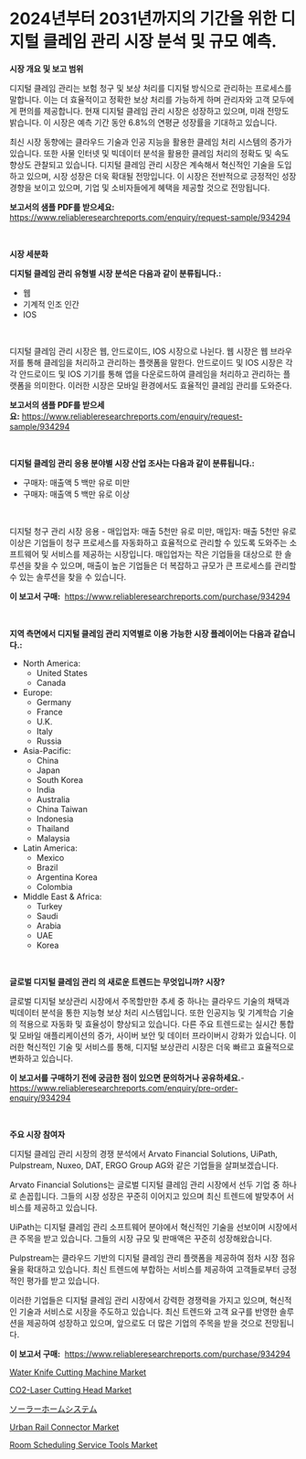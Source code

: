 <p><h1>2024년부터 2031년까지의 기간을 위한 디지털 클레임 관리 시장 분석 및 규모 예측.</h1></p><p><strong>시장 개요 및 보고 범위</strong></p>
<p><p>디지털 클레임 관리는 보험 청구 및 보상 처리를 디지털 방식으로 관리하는 프로세스를 말합니다. 이는 더 효율적이고 정확한 보상 처리를 가능하게 하며 관리자와 고객 모두에게 편의를 제공합니다. 현재 디지털 클레임 관리 시장은 성장하고 있으며, 미래 전망도 밝습니다. 이 시장은 예측 기간 동안 6.8%의 연평균 성장률을 기대하고 있습니다.</p><p>최신 시장 동향에는 클라우드 기술과 인공 지능을 활용한 클레임 처리 시스템의 증가가 있습니다. 또한 사물 인터넷 및 빅데이터 분석을 활용한 클레임 처리의 정확도 및 속도 향상도 관찰되고 있습니다. 디지털 클레임 관리 시장은 계속해서 혁신적인 기술을 도입하고 있으며, 시장 성장은 더욱 확대될 전망입니다. 이 시장은 전반적으로 긍정적인 성장 경향을 보이고 있으며, 기업 및 소비자들에게 혜택을 제공할 것으로 전망됩니다.</p></p>
<p><strong>보고서의 샘플 PDF를 받으세요:</strong> <a href="https://www.reliableresearchreports.com/enquiry/request-sample/934294">https://www.reliableresearchreports.com/enquiry/request-sample/934294</a></p>
<p>&nbsp;</p>
<p><strong>시장 세분화</strong></p>
<p><strong>디지털 클레임 관리 유형별 시장 분석은 다음과 같이 분류됩니다.:</strong></p>
<p><ul><li>웹</li><li>기계적 인조 인간</li><li>IOS</li></ul></p>
<p>&nbsp;</p>
<p><p>디지털 클레임 관리 시장은 웹, 안드로이드, IOS 시장으로 나뉜다. 웹 시장은 웹 브라우저를 통해 클레임을 처리하고 관리하는 플랫폼을 말한다. 안드로이드 및 IOS 시장은 각각 안드로이드 및 IOS 기기를 통해 앱을 다운로드하여 클레임을 처리하고 관리하는 플랫폼을 의미한다. 이러한 시장은 모바일 환경에서도 효율적인 클레임 관리를 도와준다.</p></p>
<p><strong>보고서의 샘플 PDF를 받으세요:</strong>&nbsp;<a href="https://www.reliableresearchreports.com/enquiry/request-sample/934294">https://www.reliableresearchreports.com/enquiry/request-sample/934294</a></p>
<p>&nbsp;</p>
<p><strong> 디지털 클레임 관리 응용 분야별 시장 산업 조사는 다음과 같이 분류됩니다.:</strong></p>
<p><ul><li>구매자: 매출액 5 백만 유로 미만</li><li>구매자: 매출액 5 백만 유로 이상</li></ul></p>
<p>&nbsp;</p>
<p><p>디지털 청구 관리 시장 응용 - 매입업자: 매출 5천만 유로 미만, 매입자: 매출 5천만 유로 이상은 기업들이 청구 프로세스를 자동화하고 효율적으로 관리할 수 있도록 도와주는 소프트웨어 및 서비스를 제공하는 시장입니다. 매입업자는 작은 기업들을 대상으로 한 솔루션을 찾을 수 있으며, 매출이 높은 기업들은 더 복잡하고 규모가 큰 프로세스를 관리할 수 있는 솔루션을 찾을 수 있습니다.</p></p>
<p><strong>이 보고서 구매:</strong>&nbsp; <a href="https://www.reliableresearchreports.com/purchase/934294">https://www.reliableresearchreports.com/purchase/934294</a></p>
<p>&nbsp;</p>
<p><strong>지역 측면에서 디지털 클레임 관리 지역별로 이용 가능한 시장 플레이어는 다음과 같습니다.:</strong></p>
<p><ul>
    <li>
        North America:
        <ul>
            <li>United States</li>
            <li>Canada</li>
        </ul>
    </li>
    <li>
        Europe:
        <ul>
            <li>Germany</li>
            <li>France</li>
            <li>U.K.</li>
            <li>Italy</li>
            <li>Russia</li>
        </ul>
    </li>
    <li>
        Asia-Pacific:
        <ul>
            <li>China</li>
            <li>Japan</li>
            <li>South Korea</li>
            <li>India</li>
            <li>Australia</li>
            <li>China Taiwan</li>
            <li>Indonesia</li>
            <li>Thailand</li>
            <li>Malaysia</li>
        </ul>
    </li>
    <li>
        Latin America:
        <ul>
            <li>Mexico</li>
            <li>Brazil</li>
            <li>Argentina Korea</li>
            <li>Colombia</li>
        </ul>
    </li>
    <li>
        Middle East & Africa:
        <ul>
            <li>Turkey</li>
            <li>Saudi</li>
            <li>Arabia</li>
            <li>UAE</li>
            <li>Korea</li>
        </ul>
    </li>
    </ul></p>
<p>&nbsp;</p>
<p><strong>글로벌 디지털 클레임 관리 의 새로운 트렌드는 무엇입니까? 시장?</strong></p>
<p><p>글로벌 디지털 보상관리 시장에서 주목할만한 추세 중 하나는 클라우드 기술의 채택과 빅데이터 분석을 통한 지능형 보상 처리 시스템입니다. 또한 인공지능 및 기계학습 기술의 적용으로 자동화 및 효율성이 향상되고 있습니다. 다른 주요 트렌드로는 실시간 통합 및 모바일 애플리케이션의 증가, 사이버 보안 및 데이터 프라이버시 강화가 있습니다. 이러한 혁신적인 기술 및 서비스를 통해, 디지털 보상관리 시장은 더욱 빠르고 효율적으로 변화하고 있습니다.</p></p>
<p><strong>이 보고서를 구매하기 전에 궁금한 점이 있으면 문의하거나 공유하세요.</strong>- <a href="https://www.reliableresearchreports.com/enquiry/pre-order-enquiry/934294">https://www.reliableresearchreports.com/enquiry/pre-order-enquiry/934294</a></p>
<p>&nbsp;</p>
<p><strong>주요 시장 참여자</strong></p>
<p><p>디지털 클레임 관리 시장의 경쟁 분석에서 Arvato Financial Solutions, UiPath, Pulpstream, Nuxeo, DAT, ERGO Group AG와 같은 기업들을 살펴보겠습니다. </p><p>Arvato Financial Solutions는 글로벌 디지털 클레임 관리 시장에서 선두 기업 중 하나로 손꼽힙니다. 그들의 시장 성장은 꾸준히 이어지고 있으며 최신 트렌드에 발맞추어 서비스를 제공하고 있습니다. </p><p>UiPath는 디지털 클레임 관리 소프트웨어 분야에서 혁신적인 기술을 선보이며 시장에서 큰 주목을 받고 있습니다. 그들의 시장 규모 및 판매액은 꾸준히 성장해왔습니다.</p><p>Pulpstream는 클라우드 기반의 디지털 클레임 관리 플랫폼을 제공하여 점차 시장 점유율을 확대하고 있습니다. 최신 트렌드에 부합하는 서비스를 제공하여 고객들로부터 긍정적인 평가를 받고 있습니다.</p><p>이러한 기업들은 디지털 클레임 관리 시장에서 강력한 경쟁력을 가지고 있으며, 혁신적인 기술과 서비스로 시장을 주도하고 있습니다. 최신 트렌드와 고객 요구를 반영한 솔루션을 제공하여 성장하고 있으며, 앞으로도 더 많은 기업의 주목을 받을 것으로 전망됩니다.</p></p>
<p><strong>이 보고서 구매:</strong>&nbsp;&nbsp;<a href="https://www.reliableresearchreports.com/purchase/934294">https://www.reliableresearchreports.com/purchase/934294</a></p>
<p><p><a href="https://github.com/RickHolmes3/Market-Research-Report-List-3/blob/main/water-knife-cutting-machine-market.md">Water Knife Cutting Machine Market</a></p><p><a href="https://github.com/Krish2023na/Market-Research-Report-List-3/blob/main/co2-laser-cutting-head-market.md">CO2-Laser Cutting Head Market</a></p><p><a href="https://github.com/zekaoe592392/Market-Research-Report-List-1/blob/main/5453957184393.md">ソーラーホームシステム</a></p><p><a href="https://scarlet-rocket-c63.notion.site/Urban-Rail-Connector-Market-Size-Market-Trends-and-Growth-Outlook-forecasted-for-period-from-2024--35e05a02d2374dbfa468cec789418123">Urban Rail Connector Market</a></p><p><a href="https://issuu.com/reportprime-2/docs/room-scheduling-service-tools-market-size-2030.ppt">Room Scheduling Service Tools Market</a></p></p>
